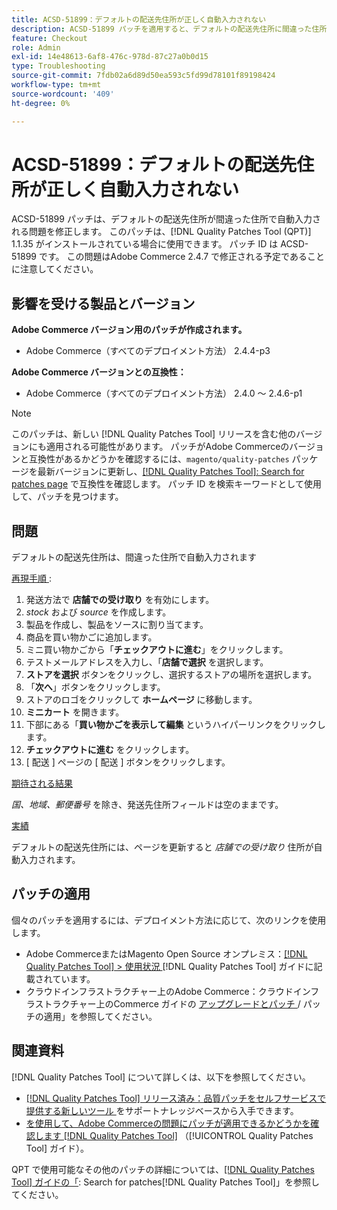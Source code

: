 ```yaml
---
title: ACSD-51899：デフォルトの配送先住所が正しく自動入力されない
description: ACSD-51899 パッチを適用すると、デフォルトの配送先住所に間違った住所が自動入力されるAdobe Commerceの問題を修正できます。
feature: Checkout
role: Admin
exl-id: 14e48613-6af8-476c-978d-87c27a0b0d15
type: Troubleshooting
source-git-commit: 7fdb02a6d89d50ea593c5fd99d78101f89198424
workflow-type: tm+mt
source-wordcount: '409'
ht-degree: 0%

---
```


# ACSD-51899：デフォルトの配送先住所が正しく自動入力されない

ACSD-51899 パッチは、デフォルトの配送先住所が間違った住所で自動入力される問題を修正します。 このパッチは、[!DNL Quality Patches Tool (QPT)] 1.1.35 がインストールされている場合に使用できます。 パッチ ID は ACSD-51899 です。 この問題はAdobe Commerce 2.4.7 で修正される予定であることに注意してください。

## 影響を受ける製品とバージョン

**Adobe Commerce バージョン用のパッチが作成されます。**

* Adobe Commerce（すべてのデプロイメント方法） 2.4.4-p3

**Adobe Commerce バージョンとの互換性：**

* Adobe Commerce（すべてのデプロイメント方法） 2.4.0 ～ 2.4.6-p1

>[!NOTE]
>
>このパッチは、新しい [!DNL Quality Patches Tool] リリースを含む他のバージョンにも適用される可能性があります。 パッチがAdobe Commerceのバージョンと互換性があるかどうかを確認するには、`magento/quality-patches` パッケージを最新バージョンに更新し、[[!DNL Quality Patches Tool]: Search for patches page](https://experienceleague.adobe.com/tools/commerce-quality-patches/index.html?lang=ja) で互換性を確認します。 パッチ ID を検索キーワードとして使用して、パッチを見つけます。

## 問題

デフォルトの配送先住所は、間違った住所で自動入力されます

<u> 再現手順 </u>:

1. 発送方法で **店舗での受け取り** を有効にします。
1. *stock* および *source* を作成します。
1. 製品を作成し、製品をソースに割り当てます。
1. 商品を買い物かごに追加します。
1. ミニ買い物かごから「**チェックアウトに進む**」をクリックします。
1. テストメールアドレスを入力し、「**店舗で選択** を選択します。
1. **ストアを選択** ボタンをクリックし、選択するストアの場所を選択します。
1. 「**次へ**」ボタンをクリックします。
1. ストアのロゴをクリックして **ホームページ** に移動します。
1. **ミニカート** を開きます。
1. 下部にある「**買い物かごを表示して編集** というハイパーリンクをクリックします。
1. **チェックアウトに進む** をクリックします。
1. [ 配送 ] ページの [ 配送 ] ボタンをクリックします。

<u> 期待される結果 </u>

*国、地域、郵便番号* を除き、発送先住所フィールドは空のままです。

<u> 実績 </u>

デフォルトの配送先住所には、ページを更新すると *店舗での受け取り* 住所が自動入力されます。

## パッチの適用

個々のパッチを適用するには、デプロイメント方法に応じて、次のリンクを使用します。

* Adobe CommerceまたはMagento Open Source オンプレミス：[[!DNL Quality Patches Tool] > 使用状況 ](/help/tools/quality-patches-tool/usage.md) [!DNL Quality Patches Tool] ガイドに記載されています。
* クラウドインフラストラクチャー上のAdobe Commerce：クラウドインフラストラクチャー上のCommerce ガイドの [ アップグレードとパッチ ](https://experienceleague.adobe.com/docs/commerce-cloud-service/user-guide/develop/upgrade/apply-patches.html?lang=ja)/ パッチの適用」を参照してください。

## 関連資料

[!DNL Quality Patches Tool] について詳しくは、以下を参照してください。

* [[!DNL Quality Patches Tool]  リリース済み：品質パッチをセルフサービスで提供する新しいツール ](https://experienceleague.adobe.com/ja/docs/commerce-operations/tools/quality-patches-tool/quality-patches-tool-to-self-serve-quality-patches) をサポートナレッジベースから入手できます。
* [ を使用して、Adobe Commerceの問題にパッチが適用できるかどうかを確認します  [!DNL Quality Patches Tool]](/help/tools/quality-patches-tool/patches-available-in-qpt/check-patch-for-magento-issue-with-magento-quality-patches.md) （[!UICONTROL Quality Patches Tool] ガイド）。


QPT で使用可能なその他のパッチの詳細については、[[!DNL Quality Patches Tool] ガイドの「](https://experienceleague.adobe.com/tools/commerce-quality-patches/index.html?lang=ja): Search for patches[!DNL Quality Patches Tool]」を参照してください。
